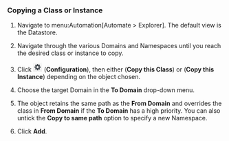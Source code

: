 ### Copying a Class or Instance

1.  Navigate to menu:Automation\[Automate \> Explorer\]. The default
    view is the Datastore.

2.  Navigate through the various Domains and Namespaces until you reach
    the desired class or instance to copy.

3.  Click ![image](/images/1847.png) (**Configuration**), then either
    (**Copy this Class**) or (**Copy this Instance**) depending on the
    object chosen.

4.  Choose the target Domain in the **To Domain** drop-down menu.

5.  The object retains the same path as the **From Domain** and
    overrides the class in **From Domain** if the **To Domain** has a
    high priority. You can also untick the **Copy to same path** option
    to specify a new Namespace.

6.  Click **Add**.

